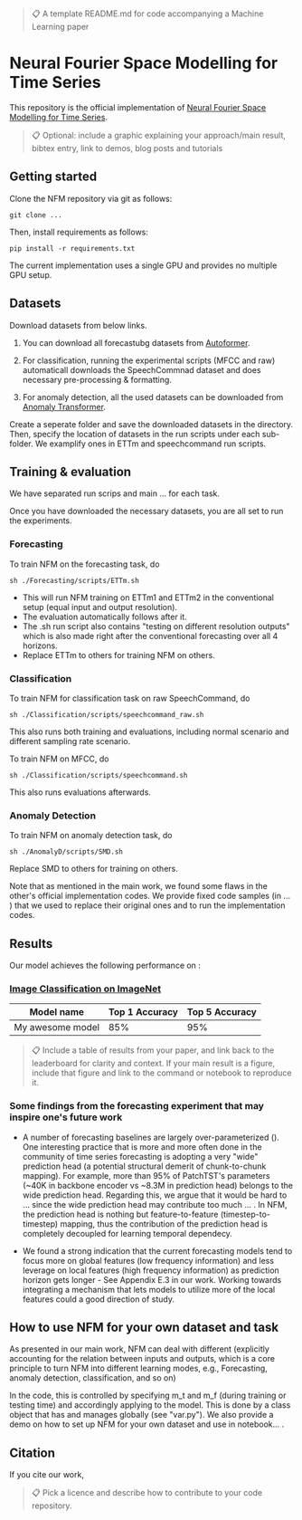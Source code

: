 >📋  A template README.md for code accompanying a Machine Learning paper

# Neural Fourier Space Modelling for Time Series

This repository is the official implementation of [Neural Fourier Space Modelling for Time Series](https://arxiv.org/abs/2030.12345). 

>📋  Optional: include a graphic explaining your approach/main result, bibtex entry, link to demos, blog posts and tutorials

## Getting started
Clone the NFM repository via git as follows:

```clone
git clone ...
```

Then, install requirements as follows:

```setup
pip install -r requirements.txt
```
The current implementation uses a single GPU and provides no multiple GPU setup. 
<!-- There is a sub-folder for each task, under which you can find all task-specific codes, e.g., dataloaders, trainer, run scripts, etc.   -->

## Datasets
Download datasets from below links. 

1. You can download all forecastubg datasets from [Autoformer](https://drive.google.com/drive/folders/1ZOYpTUa82_jCcxIdTmyr0LXQfvaM9vIy).

2. For classification, running the experimental scripts (MFCC and raw) automaticall downloads the SpeechCommnad dataset and does necessary pre-processing & formatting.

3. For anomaly detection, all the used datasets can be downloaded from [Anomaly Transformer](https://drive.google.com/drive/folders/1gisthCoE-RrKJ0j3KPV7xiibhHWT9qRm).

Create a seperate folder and save the downloaded datasets in the directory. Then, specify the location of datasets in the run scripts under each sub-folder.
We examplify ones in ETTm and speechcommand run scripts.

## Training & evaluation
We have separated run scrips and main ... for each task.  

Once you have downloaded the necessary datasets, you are all set to run the experiments.

### Forecasting
To train NFM on the forecasting task, do
```trainf
sh ./Forecasting/scripts/ETTm.sh
```
- This will run NFM training on ETTm1 and ETTm2 in the conventional setup (equal input and output resolution).
- The evaluation automatically follows after it.
- The .sh run script also contains "testing on different resolution outputs" which is also made right after the conventional forecasting over all 4 horizons. 
- Replace ETTm to others for training NFM on others.

### Classification
To train NFM for classification task on raw SpeechCommand, do 

```trainc
sh ./Classification/scripts/speechcommand_raw.sh 
```
This also runs both training and evaluations, including normal scenario and different sampling rate scenario.  


To train NFM on MFCC, do 
```trainc
sh ./Classification/scripts/speechcommand.sh 
```
This also runs evaluations afterwards.

### Anomaly Detection
To train NFM on anomaly detection task, do
```traina
sh ./AnomalyD/scripts/SMD.sh 
```
Replace SMD to others for training on others. 

Note that as mentioned in the main work, we found some flaws in the other's official implementation codes. 
We provide fixed code samples (in ... ) that we used to replace their original ones and to run the implementation codes. 

## Results

Our model achieves the following performance on :

### [Image Classification on ImageNet](https://paperswithcode.com/sota/image-classification-on-imagenet)

| Model name         | Top 1 Accuracy  | Top 5 Accuracy |
| ------------------ |---------------- | -------------- |
| My awesome model   |     85%         |      95%       |

>📋  Include a table of results from your paper, and link back to the leaderboard for clarity and context. If your main result is a figure, include that figure and link to the command or notebook to reproduce it. 

### Some findings from the forecasting experiment that may inspire one's future work
- A number of forecasting baselines are largely over-parameterized (). One interesting practice that is more and more often done in the community of time series forecasting is adopting a very "wide" prediction head (a potential structural demerit of chunk-to-chunk mapping). For example, more than 95% of PatchTST's parameters (~40K in backbone encoder vs ~8.3M in prediction head) belongs to the wide prediction head.
Regarding this, we argue that it would be hard to ... since the wide prediction head may contribute too much ... . In NFM, the prediction head is nothing but feature-to-feature (timestep-to-timestep) mapping, thus the contribution of the prediction head is completely decoupled for learning temporal dependecy.  

- We found a strong indication that the current forecasting models tend to focus more on global features (low frequency information) and less leverage on local features (high frequency information) as prediction horizon gets longer - See Appendix E.3 in our work. Working towards integrating a mechanism that lets models to utilize more of the local features could a good direction of study. 

## How to use NFM for your own dataset and task
As presented in our main work, NFM can deal with different (explicitly accounting for the relation between inputs and outputs, which is a core principle to turn NFM into different learning modes, e.g., Forecasting, anomaly detection, classification, and so on) 

In the code, this is controlled by specifying m_t and m_f (during training or testing time) and accordingly applying to the model. 
This is done by a class object that has and manages globally (see "var.py"). We also provide a demo on how to set up NFM for your own dataset and use in notebook... .

## Citation
If you cite our work, 
>📋  Pick a licence and describe how to contribute to your code repository. 